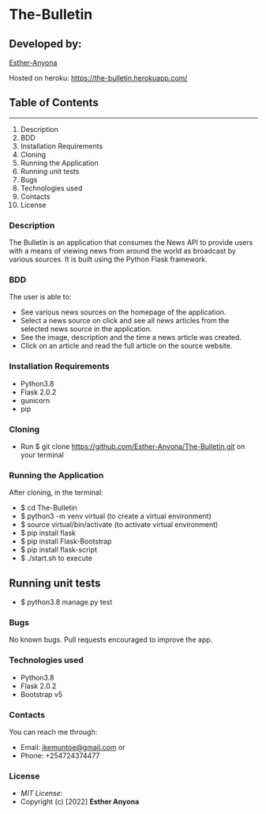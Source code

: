 # The-Bulletin
## Developed by:
[Esther-Anyona](https://github.com/Esther-Anyona)

Hosted on heroku: https://the-bulletin.herokuapp.com/

## Table of Contents
<hr>

1. Description
1. BDD
1. Installation Requirements
1. Cloning
1. Running the Application
1. Running unit tests
1. Bugs
1. Technologies used
1. Contacts
1. License



### Description
The Bulletin is an application that consumes the News API to provide users with a means of viewing news from around the world as broadcast by various sources. It is built using the Python Flask framework.

### BDD
The user is able to:
* See various news sources on the homepage of the application.
* Select a news source on click and see all news articles from the selected news source in the application.
* See the image, description and the time a news article was created.
* Click on an article and read the full article on the source website.

### Installation Requirements
* Python3.8
* Flask 2.0.2
* gunicorn
* pip

### Cloning
* Run $ git clone https://github.com/Esther-Anyona/The-Bulletin.git on your terminal

### Running the Application
After cloning, in the terminal: 
* $ cd The-Bulletin
* $ python3 -m venv virtual (to create a virtual environment)
* $ source virtual/bin/activate (to activate virtual environment)
* $ pip install flask
* $ pip install Flask-Bootstrap
* $ pip install flask-script
* $ ./start.sh to execute

## Running unit tests
* $ python3.8 manage.py test

### Bugs
No known bugs. Pull requests encouraged to improve the app.

### Technologies used
* Python3.8
* Flask 2.0.2
* Bootstrap v5

### Contacts
You can reach me through:
* Email: jkemuntoe@gmail.com or
* Phone: +254724374477

### License
* *MIT License:*
* Copyright (c) [2022] **Esther Anyona**